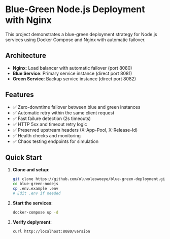 # Blue-Green Node.js Deployment with Nginx

This project demonstrates a blue-green deployment strategy for Node.js services using Docker Compose and Nginx with automatic failover.

## Architecture

- **Nginx**: Load balancer with automatic failover (port 8080)
- **Blue Service**: Primary service instance (direct port 8081)
- **Green Service**: Backup service instance (direct port 8082)

## Features

- ✅ Zero-downtime failover between blue and green instances
- ✅ Automatic retry within the same client request
- ✅ Fast failure detection (2s timeouts)
- ✅ HTTP 5xx and timeout retry logic
- ✅ Preserved upstream headers (X-App-Pool, X-Release-Id)
- ✅ Health checks and monitoring
- ✅ Chaos testing endpoints for simulation

## Quick Start

1. **Clone and setup**:
   ```bash
   git clone https://github.com/oluwoleowoeye/blue-green-deployment.git
   cd blue-green-nodejs
   cp .env.example .env
   # Edit .env if needed
2. **Start the services**:
   ```bash
   docker-compose up -d
2. **Verify deplyment**:
   ```bash
   curl http://localhost:8080/version

